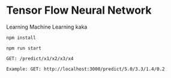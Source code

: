 # Tensor Flow Neural Network
Learning Machine Learning kaka

`npm install`

`npm run start`

```` 
GET: /predict/x1/x2/x3/x4

Example: GET: http://localhost:3000/predict/5.0/3.3/1.4/0.2
